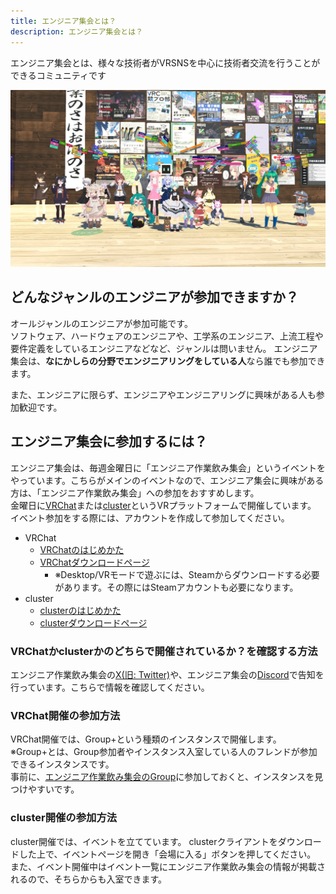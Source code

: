 ```yaml
---
title: エンジニア集会とは？
description: エンジニア集会とは？
---
```


エンジニア集会とは、様々な技術者がVRSNSを中心に技術者交流を行うことができるコミュニティです

![VRChat会場の集合写真](../../../assets/engineer_drinking_meetup_in_vrchat.png)

## どんなジャンルのエンジニアが参加できますか？

オールジャンルのエンジニアが参加可能です。  
ソフトウェア、ハードウェアのエンジニアや、工学系のエンジニア、上流工程や要件定義をしているエンジニアなどなど、ジャンルは問いません。
エンジニア集会は、**なにかしらの分野でエンジニアリングをしている人**なら誰でも参加できます。

また、エンジニアに限らず、エンジニアやエンジニアリングに興味がある人も参加歓迎です。

## エンジニア集会に参加するには？

エンジニア集会は、毎週金曜日に「エンジニア作業飲み集会」というイベントをやっています。こちらがメインのイベントなので、エンジニア集会に興味がある方は、「エンジニア作業飲み集会」への参加をおすすめします。  
金曜日に[VRChat](https://www.moguravr.com/vrchat-super-basic-knowledge/)または[cluster](https://metaversesouken.com/metaverse/cluster/)というVRプラットフォームで開催しています。  
イベント参加をする際には、アカウントを作成して参加してください。

- VRChat
  - [VRChatのはじめかた](https://vr-lifemagazine.com/vrcguide202305/)
  - [VRChatダウンロードページ](https://store.steampowered.com/app/438100/VRChat/)
    - ※Desktop/VRモードで遊ぶには、Steamからダウンロードする必要があります。その際にはSteamアカウントも必要になります。
- cluster 
  - [clusterのはじめかた](https://xrcloud.jp/blog/articles/business/10206/)
  - [clusterダウンロードページ](https://cluster.mu/downloads)

### VRChatかclusterかのどちらで開催されているか？を確認する方法

エンジニア作業飲み集会の[X(旧: Twitter)](https://twitter.com/VRENGAssoc)や、エンジニア集会の[Discord](https://https://discord.gg/zaTjFtDRP7)で告知を行っています。こちらで情報を確認してください。

### VRChat開催の参加方法

VRChat開催では、Group+という種類のインスタンスで開催します。  
※Group+とは、Group参加者やインスタンス入室している人のフレンドが参加できるインスタンスです。  
事前に、[エンジニア作業飲み集会のGroup](https://vrchat.com/home/group/grp_5a802e77-a436-491a-9edb-39fca4ff7805)に参加しておくと、インスタンスを見つけやすいです。

### cluster開催の参加方法

cluster開催では、イベントを立てています。
clusterクライアントをダウンロードした上で、イベントページを開き「会場に入る」ボタンを押してください。
また、イベント開催中はイベント一覧にエンジニア作業飲み集会の情報が掲載されるので、そちらからも入室できます。
